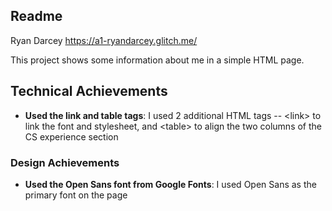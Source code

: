 ## Readme
Ryan Darcey https://a1-ryandarcey.glitch.me/

This project shows some information about me in a simple HTML page.

## Technical Achievements

- **Used the link and table tags**: I used 2 additional HTML tags -- \<link> to link the font and stylesheet, and \<table> to align the two columns of the CS experience section

### Design Achievements

- **Used the Open Sans font from Google Fonts**: I used Open Sans as the primary font on the page
